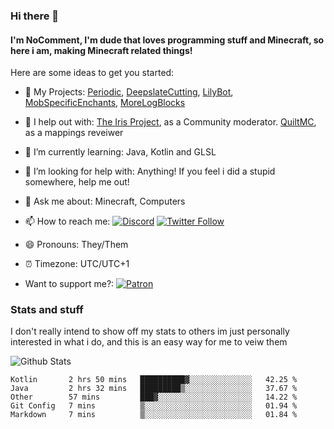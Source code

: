 ### Hi there 👋
#### I'm NoComment, I'm dude that loves programming stuff and Minecraft, so here i am, making Minecraft related things!

Here are some ideas to get you started:

- 🔭 My Projects: [Periodic](https://github.com/NoComment1105/periodic-mod-minecraft), [DeepslateCutting](https://github.com/NoComment1105/DeepslateCutting-fabric), [LilyBot](https://github.com/IrisShaders/LilyBot), [MobSpecificEnchants](https://github.com/NoComment1105/MobSpecificEnchants), [MoreLogBlocks](https://github.com/NoComment1105/MoreLogBlocks)
- 🔭 I help out with: [The Iris Project](https://github.com/IrisShaders/), as a Community moderator. [QuiltMC](https://github.com/QuiltMC), as a mappings reveiwer
- 🌱 I’m currently learning: Java, Kotlin and GLSL
- 🤔 I’m looking for help with: Anything! If you feel i did a stupid somewhere, help me out!
- 💬 Ask me about: Minecraft, Computers
- 📫 How to reach me:  [![Discord](https://img.shields.io/discord/803619130090848286?color=%237289DA&label=Discord&logo=discord&logoColor=white)](https://discord.gg/28N2Eeq2tT) [![Twitter Follow](https://img.shields.io/twitter/follow/NoComment_MC?label=%40NoComment_MC&style=social)](https://twitter.com/NoComment_MC) 
- 😄 Pronouns: They/Them
- ⏰ Timezone: UTC/UTC+1

- Want to support me?:  [![Patron](https://img.shields.io/endpoint.svg?url=https%3A%2F%2Fshieldsio-patreon.vercel.app%2Fapi%3Fusername%3DNoComment1105%26type%3Dpatrons&style=for-the-badge)](https://www.patreon.com/NoComment1105) 

 ### Stats and stuff
 I don't really intend to show off my stats to others im just personally interested in what i do, and this is an easy way for me to veiw them

![Github Stats](https://github-readme-stats.vercel.app/api?username=NoComment1105&count_private=true&show_icons=true&include_all_commits=true&theme=dracula) 
<!--START_SECTION:waka-->
```text
Kotlin       2 hrs 50 mins   ██████████▓░░░░░░░░░░░░░░   42.25 % 
Java         2 hrs 32 mins   █████████▒░░░░░░░░░░░░░░░   37.67 % 
Other        57 mins         ███▓░░░░░░░░░░░░░░░░░░░░░   14.22 % 
Git Config   7 mins          ▒░░░░░░░░░░░░░░░░░░░░░░░░   01.94 % 
Markdown     7 mins          ▒░░░░░░░░░░░░░░░░░░░░░░░░   01.84 % 
```
<!--END_SECTION:waka-->
